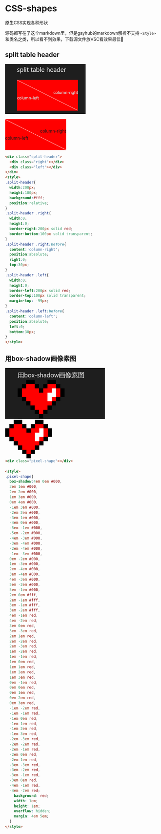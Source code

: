 # CSS-shapes
原生CSS实现各种形状

源码都写在了这个markdown里，但是gayhub的markdown解析不支持 `<style>` 和类名之类，所以看不到效果，下载源文件放VSC看效果最佳🍻

## split table header

![preview](./preview/00.png)

<div class="split-header">
  <div class="right"></div>
  <div class="left"></div>
</div>

<style>
.split-header{
  width:200px;
  height:100px;
  background:#fff;
  position:relative;
}
.split-header .right{
  width:0;
  height:0;
  border-right:200px solid red;
  border-bottom:100px solid transparent;
}
.split-header .right:before{
  content:'column-right';
  position:absolute;
  right:0;
  top:30px;
}
.split-header .left{
  width:0;
  height:0;
  border-left:200px solid red;
  border-top:100px solid transparent;
  margin-top: -99px;
}
.split-header .left:before{
  content:'column-left';
  position:absolute;
  left:0;
  bottom:30px;
}
</style>

```html
<div class="split-header">
  <div class="right"></div>
  <div class="left"></div>
</div>
<style>
.split-header{
  width:200px;
  height:100px;
  background:#fff;
  position:relative;
}
.split-header .right{
  width:0;
  height:0;
  border-right:200px solid red;
  border-bottom:100px solid transparent;
}
.split-header .right:before{
  content:'column-right';
  position:absolute;
  right:0;
  top:30px;
}
.split-header .left{
  width:0;
  height:0;
  border-left:200px solid red;
  border-top:100px solid transparent;
  margin-top: -99px;
}
.split-header .left:before{
  content:'column-left';
  position:absolute;
  left:0;
  bottom:30px;
}
</style>
```


## 用box-shadow画像素图

![preview](./preview/01.png)

<div class="pixel-shape"></div>

<style>
.pixel-shape{
  box-shadow:4em 0em #000, 
  3em 1em #000, 
  2em 2em #000, 
  1em 3em #000, 
  0em 4em #000, 
  -1em 3em #000, 
  -2em 2em #000, 
  -3em 1em #000, 
  -4em 0em #000, 
  -5em -1em #000, 
  -5em -2em #000, 
  -4em -3em #000, 
  -3em -4em #000, 
  -2em -4em #000, 
  -1em -3em #000, 
  0em -2em #000, 
  1em -3em #000, 
  2em -4em #000, 
  3em -4em #000, 
  4em -3em #000, 
  5em -2em #000, 
  5em -1em #000, 
  2em 0em #fff, 
  2em -1em #fff, 
  3em -1em #fff, 
  3em -2em #fff, 
  4em -1em red, 
  4em -2em red, 
  3em 0em red, 
  3em -3em red, 
  2em 1em red, 
  2em -2em red, 
  2em -3em red, 
  1em -2em red, 
  1em -1em red, 
  1em 0em red, 
  1em 1em red, 
  1em 2em red, 
  1em 3em red, 
  0em -1em red, 
  0em 0em red, 
  0em 1em red, 
  0em 2em red, 
  0em 3em red, 
  -1em -2em red, 
  -1em -1em red, 
  -1em 0em red, 
  -1em 1em red, 
  -1em 2em red, 
  -1em 3em red, 
  -2em -3em red, 
  -2em -2em red, 
  -2em -1em red, 
  -2em 0em red, 
  -2em 1em red, 
  -3em -3em red, 
  -3em -2em red, 
  -3em -1em red, 
  -3em 0em red, 
  -4em -1em red, 
  -4em -2em red;
    background: red;
    width: 1em;
    height: 1em;
    overflow: hidden;
    margin: 4em 5em;
  }
</style>

```html
<div class="pixel-shape"></div>

<style>
.pixel-shape{
  box-shadow:4em 0em #000, 
  3em 1em #000, 
  2em 2em #000, 
  1em 3em #000, 
  0em 4em #000, 
  -1em 3em #000, 
  -2em 2em #000, 
  -3em 1em #000, 
  -4em 0em #000, 
  -5em -1em #000, 
  -5em -2em #000, 
  -4em -3em #000, 
  -3em -4em #000, 
  -2em -4em #000, 
  -1em -3em #000, 
  0em -2em #000, 
  1em -3em #000, 
  2em -4em #000, 
  3em -4em #000, 
  4em -3em #000, 
  5em -2em #000, 
  5em -1em #000, 
  2em 0em #fff, 
  2em -1em #fff, 
  3em -1em #fff, 
  3em -2em #fff, 
  4em -1em red, 
  4em -2em red, 
  3em 0em red, 
  3em -3em red, 
  2em 1em red, 
  2em -2em red, 
  2em -3em red, 
  1em -2em red, 
  1em -1em red, 
  1em 0em red, 
  1em 1em red, 
  1em 2em red, 
  1em 3em red, 
  0em -1em red, 
  0em 0em red, 
  0em 1em red, 
  0em 2em red, 
  0em 3em red, 
  -1em -2em red, 
  -1em -1em red, 
  -1em 0em red, 
  -1em 1em red, 
  -1em 2em red, 
  -1em 3em red, 
  -2em -3em red, 
  -2em -2em red, 
  -2em -1em red, 
  -2em 0em red, 
  -2em 1em red, 
  -3em -3em red, 
  -3em -2em red, 
  -3em -1em red, 
  -3em 0em red, 
  -4em -1em red, 
  -4em -2em red;
    background: red;
    width: 1em;
    height: 1em;
    overflow: hidden;
    margin: 4em 5em;
  }
</style>
```


